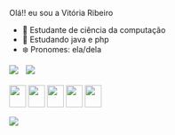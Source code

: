 Olá!! eu sou a Vitória Ribeiro

- 🔭 Estudante de ciência da computação 
- 🌱 Estudando java e php
- ❄️ Pronomes: ela/dela

<div>
  <img src="https://github-readme-stats.vercel.app/api?username=viribeirof&show_icons=true&theme=transparent&hide_border=true&title_color=4805b0&icon_color=4805b0&text_color=6c48a3" style="margin-right: 10px;" />
  <img src="https://github-readme-stats.vercel.app/api/top-langs/?username=viribeirof&langs_count=8&theme=transparent&hide_border=true&title_color=4805b0&icon_color=4805b0&text_color=6c48a3" />
</div>

<div style="display: inline_block"><br>
  <img align="center" width="30" height="40 "src="https://cdn.jsdelivr.net/gh/devicons/devicon@latest/icons/html5/html5-original.svg" />
  <img align="center" width="30" height="40 "src="https://cdn.jsdelivr.net/gh/devicons/devicon@latest/icons/css3/css3-original.svg" />
  <img align="center" width="30" height="40 "src="https://cdn.jsdelivr.net/gh/devicons/devicon@latest/icons/javascript/javascript-plain.svg" />
   <img align="center" width="30" height="40 "src="https://cdn.jsdelivr.net/gh/devicons/devicon@latest/icons/java/java-plain.svg" />
   <img align="center" width="30" height="40 "src="https://cdn.jsdelivr.net/gh/devicons/devicon@latest/icons/php/php-original.svg" />
</div><br>

<div>
<a href="mailto:vitoriagracas.ribeiro@gmail.com" target"_blank"><img src="https://img.shields.io/badge/Gmail-D14836?style=for-the-badge&logo=gmail&logoColor=white"></a>
</div>
